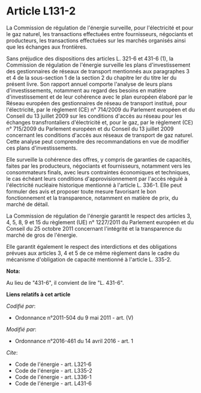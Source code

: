 # Article L131-2

La Commission de régulation de l'énergie surveille, pour l'électricité et pour le gaz naturel, les transactions effectuées
entre fournisseurs, négociants et producteurs, les transactions effectuées sur les marchés organisés ainsi que les échanges
aux frontières. 

Sans préjudice des dispositions des articles L. 321-6 et 431-6 (1), la Commission de régulation de l'énergie surveille les
plans d'investissement des gestionnaires de réseaux de transport mentionnés aux paragraphes 3 et 4 de la sous-section 1 de la
section 2 du chapitre Ier du titre Ier du présent livre. Son rapport annuel comporte l'analyse de leurs plans
d'investissements, notamment au regard des besoins en matière d'investissement et de leur cohérence avec le plan européen
élaboré par le Réseau européen des gestionnaires de réseau de transport institué, pour l'électricité, par le règlement (CE)
n° 714/2009 du Parlement européen et du Conseil du 13 juillet 2009 sur les conditions d'accès au réseau pour les échanges
transfrontaliers d'électricité et, pour le gaz, par le règlement (CE) n° 715/2009 du Parlement européen et du Conseil du 13
juillet 2009 concernant les conditions d'accès aux réseaux de transport de gaz naturel. Cette analyse peut comprendre des
recommandations en vue de modifier ces plans d'investissements. 

Elle surveille la cohérence des offres, y compris de garanties de capacités, faites par les producteurs, négociants et
fournisseurs, notamment vers les consommateurs finals, avec leurs contraintes économiques et techniques, le cas échéant leurs
conditions d'approvisionnement par l'accès régulé à l'électricité nucléaire historique mentionné à l'article L. 336-1. Elle
peut formuler des avis et proposer toute mesure favorisant le bon fonctionnement et la transparence, notamment en matière de
prix, du marché de détail. 

La Commission de régulation de l'énergie garantit le respect des articles 3, 4, 5, 8, 9 et 15 du règlement (UE) n° 1227/2011
du Parlement européen et du Conseil du 25 octobre 2011 concernant l'intégrité et la transparence du marché de gros de
l'énergie. 

Elle garantit également le respect des interdictions et des obligations prévues aux articles 3, 4 et 5 de ce même règlement
dans le cadre du mécanisme d'obligation de capacité mentionné à l'article L. 335-2.

**Nota:**

Au lieu de "431-6", il convient de lire "L. 431-6".

**Liens relatifs à cet article**

_Codifié par_:

  - Ordonnance n°2011-504 du 9 mai 2011 - art. (V)

_Modifié par_:

  - Ordonnance n°2016-461 du 14 avril 2016 - art. 1

_Cite_:

  - Code de l'énergie - art. L321-6
  - Code de l'énergie - art. L335-2
  - Code de l'énergie - art. L336-1
  - Code de l'énergie - art. L431-6
